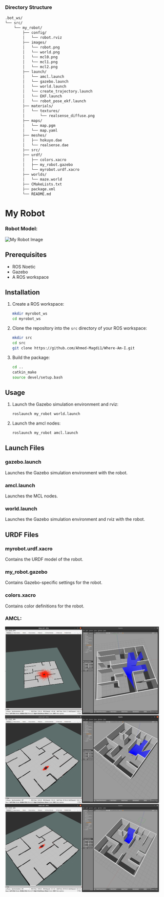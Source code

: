 ### Directory Structure

    .bot_ws/
    └── src/
        └── my_robot/
            ├── config/
            │   └── robot.rviz
            ├── images/
            │   └── robot.png
            │   └── world.png
            │   └── mcl0.png
            │   └── mcl1.png
            │   └── mcl2.png
            ├── launch/
            │   └── amcl.launch
            │   └── gazebo.launch
            │   └── world.launch
            │   └── create_trajectory.launch
            │   └── EKF.launch
            │   └── robot_pose_ekf.launch
            ├── materials/
            │   └── textures/
            │       └── realsense_diffuse.png
            ├── maps/
            │   └── map.pgm
            │   └── map.yaml
            ├── meshes/
            │   ├── hokuyo.dae
            │   └── realsense.dae
            ├── src/
            ├── urdf/
            │   ├── colors.xacro
            │   ├── my_robot.gazebo
            │   └── myrobot.urdf.xacro
            ├── worlds/
            │   └── maze.world
            ├── CMakeLists.txt
            ├── package.xml
            └── README.md

# My Robot

### Robot Model:
![My Robot Image](./src/my_robot/images/robot.png)

## Prerequisites

- ROS Noetic
- Gazebo
- A ROS workspace

## Installation

1. Create a ROS workspace:
    ```sh
    mkdir myrobot_ws
    cd myrobot_ws
    ```

2. Clone the repository into the `src` directory of your ROS workspace:
    ```sh
    mkdir src
    cd src
    git clone https://github.com/Ahmed-Magdi1/Where-Am-I.git
    ```


3. Build the package:
    ```sh
    cd ..
    catkin_make
    source devel/setup.bash
    ```

## Usage

1. Launch the Gazebo simulation environment and rviz:
    ```sh
    roslaunch my_robot world.launch
    ```

2. Launch the amcl nodes:
    ```sh
    roslaunch my_robot amcl.launch
    ```

## Launch Files

### gazebo.launch

Launches the Gazebo simulation environment with the robot.

### amcl.launch

Launches the MCL nodes.

### world.launch

Launches the Gazebo simulation environment and rviz with the robot.

## URDF Files

### myrobot.urdf.xacro

Contains the URDF model of the robot.

### my_robot.gazebo

Contains Gazebo-specific settings for the robot.

### colors.xacro

Contains color definitions for the robot.

### AMCL:
![mcl0](./src/my_robot/images/mcl0.png)
![mcl1](./src/my_robot/images/mcl1.png)
![mcl2](./src/my_robot/images/mcl2.png)

